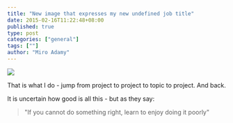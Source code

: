 ```yaml
---
title: "New image that expresses my new undefined job title"
date: 2015-02-16T11:22:48+08:00
published: true
type: post
categories: ["general"]
tags: [""]
author: "Miro Adamy"
---
```


![](/images/grasshopper.png)

That is what I do - jump from project to project to topic to project. And back.

It is uncertain how good is all this - but as they say:

> "If you cannot do something right, learn to enjoy doing it poorly"
